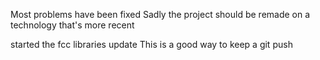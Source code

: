 Most problems have been fixed
Sadly the project should be remade on a technology that's more recent

started the fcc libraries update
This is a good way to keep a git push